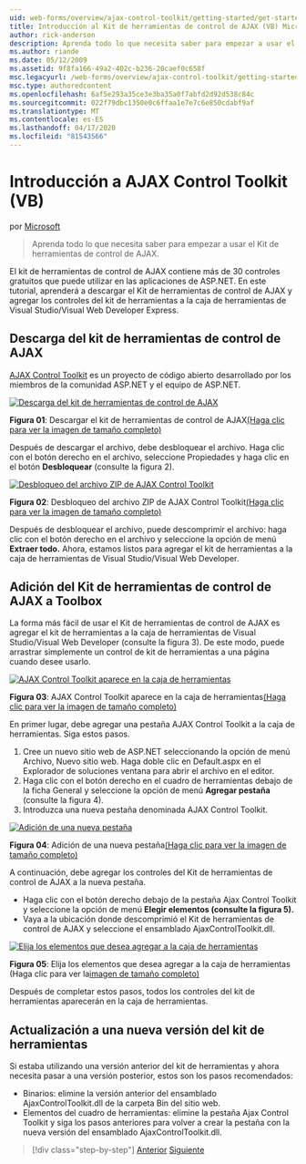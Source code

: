 ```yaml
---
uid: web-forms/overview/ajax-control-toolkit/getting-started/get-started-with-the-ajax-control-toolkit-vb
title: Introducción al Kit de herramientas de control de AJAX (VB) Microsoft Docs
author: rick-anderson
description: Aprenda todo lo que necesita saber para empezar a usar el Kit de herramientas de control de AJAX.
ms.author: riande
ms.date: 05/12/2009
ms.assetid: 9f8fa166-49a2-402c-b236-20caef0c658f
msc.legacyurl: /web-forms/overview/ajax-control-toolkit/getting-started/get-started-with-the-ajax-control-toolkit-vb
msc.type: authoredcontent
ms.openlocfilehash: 6af5e293a35ce3e3ba35a0f7abfd2d92d538c84c
ms.sourcegitcommit: 022f79dbc1350e0c6ffaa1e7e7c6e850cdabf9af
ms.translationtype: MT
ms.contentlocale: es-ES
ms.lasthandoff: 04/17/2020
ms.locfileid: "81543566"
---
```

# <a name="get-started-with-the-ajax-control-toolkit-vb"></a>Introducción a AJAX Control Toolkit (VB)

por [Microsoft](https://github.com/microsoft)

> Aprenda todo lo que necesita saber para empezar a usar el Kit de herramientas de control de AJAX.

El kit de herramientas de control de AJAX contiene más de 30 controles gratuitos que puede utilizar en las aplicaciones de ASP.NET. En este tutorial, aprenderá a descargar el Kit de herramientas de control de AJAX y agregar los controles del kit de herramientas a la caja de herramientas de Visual Studio/Visual Web Developer Express.

## <a name="downloading-the-ajax-control-toolkit"></a>Descarga del kit de herramientas de control de AJAX

[AJAX Control Toolkit](http://devexpress.com/act) es un proyecto de código abierto desarrollado por los miembros de la comunidad ASP.NET y el equipo de ASP.NET.

[![Descarga del kit de herramientas de control de AJAX](get-started-with-the-ajax-control-toolkit-vb/_static/image1.jpg)](get-started-with-the-ajax-control-toolkit-vb/_static/image1.png)

**Figura 01**: Descargar el kit de herramientas de control de AJAX[(Haga clic para ver la imagen de tamaño completo)](get-started-with-the-ajax-control-toolkit-vb/_static/image2.png)

Después de descargar el archivo, debe desbloquear el archivo. Haga clic con el botón derecho en el archivo, seleccione Propiedades y haga clic en el botón **Desbloquear** (consulte la figura 2).

[![Desbloqueo del archivo ZIP de AJAX Control Toolkit](get-started-with-the-ajax-control-toolkit-vb/_static/image2.jpg)](get-started-with-the-ajax-control-toolkit-vb/_static/image3.png)

**Figura 02**: Desbloqueo del archivo ZIP de AJAX Control Toolkit[(Haga clic para ver la imagen de tamaño completo)](get-started-with-the-ajax-control-toolkit-vb/_static/image4.png)

Después de desbloquear el archivo, puede descomprimir el archivo: haga clic con el botón derecho en el archivo y seleccione la opción de menú **Extraer todo.** Ahora, estamos listos para agregar el kit de herramientas a la caja de herramientas de Visual Studio/Visual Web Developer.

## <a name="adding-the-ajax-control-toolkit-to-the-toolbox"></a>Adición del Kit de herramientas de control de AJAX a Toolbox

La forma más fácil de usar el Kit de herramientas de control de AJAX es agregar el kit de herramientas a la caja de herramientas de Visual Studio/Visual Web Developer (consulte la figura 3). De este modo, puede arrastrar simplemente un control de kit de herramientas a una página cuando desee usarlo.

[![AJAX Control Toolkit aparece en la caja de herramientas](get-started-with-the-ajax-control-toolkit-vb/_static/image3.jpg)](get-started-with-the-ajax-control-toolkit-vb/_static/image5.png)

**Figura 03**: AJAX Control Toolkit aparece en la caja de herramientas[(Haga clic para ver la imagen de tamaño completo)](get-started-with-the-ajax-control-toolkit-vb/_static/image6.png)

En primer lugar, debe agregar una pestaña AJAX Control Toolkit a la caja de herramientas. Siga estos pasos.

1. Cree un nuevo sitio web de ASP.NET seleccionando la opción de menú Archivo, Nuevo sitio web. Haga doble clic en Default.aspx en el Explorador de soluciones ventana para abrir el archivo en el editor.
2. Haga clic con el botón derecho en el cuadro de herramientas debajo de la ficha General y seleccione la opción de menú **Agregar pestaña** (consulte la figura 4).
3. Introduzca una nueva pestaña denominada AJAX Control Toolkit.

[![Adición de una nueva pestaña](get-started-with-the-ajax-control-toolkit-vb/_static/image4.jpg)](get-started-with-the-ajax-control-toolkit-vb/_static/image7.png)

**Figura 04**: Adición de una nueva pestaña[(Haga clic para ver la imagen de tamaño completo)](get-started-with-the-ajax-control-toolkit-vb/_static/image8.png)

A continuación, debe agregar los controles del Kit de herramientas de control de AJAX a la nueva pestaña.

- Haga clic con el botón derecho debajo de la pestaña Ajax Control Toolkit y seleccione la opción de menú **Elegir elementos (consulte la figura 5).**
- Vaya a la ubicación donde descomprimió el Kit de herramientas de control de AJAX y seleccione el ensamblado AjaxControlToolkit.dll.

[![Elija los elementos que desea agregar a la caja de herramientas](get-started-with-the-ajax-control-toolkit-vb/_static/image5.jpg)](get-started-with-the-ajax-control-toolkit-vb/_static/image9.png)

**Figura 05**: Elija los elementos que desea agregar a la caja de herramientas (Haga clic para ver la[imagen de tamaño completo)](get-started-with-the-ajax-control-toolkit-vb/_static/image10.png)

Después de completar estos pasos, todos los controles del kit de herramientas aparecerán en la caja de herramientas.

## <a name="upgrading-to-a-new-version-of-the-toolkit"></a>Actualización a una nueva versión del kit de herramientas

Si estaba utilizando una versión anterior del kit de herramientas y ahora necesita pasar a una versión posterior, estos son los pasos recomendados:

- Binarios: elimine la versión anterior del ensamblado AjaxControlToolkit.dll de la carpeta Bin del sitio web.
- Elementos del cuadro de herramientas: elimine la pestaña Ajax Control Toolkit y siga los pasos anteriores para volver a crear la pestaña con la nueva versión del ensamblado AjaxControlToolkit.dll.

> [!div class="step-by-step"]
> [Anterior](creating-a-custom-ajax-control-toolkit-control-extender-cs.md)
> [Siguiente](using-ajax-control-toolkit-controls-and-control-extenders-vb.md)
